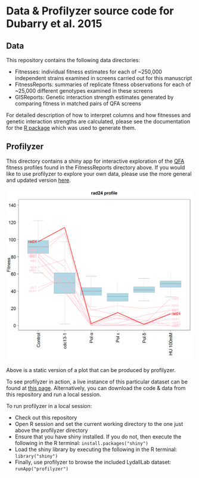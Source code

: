 # Data & Profilyzer source code for Dubarry et al. 2015

## Data

This repository contains the following data directories:

* Fitnesses: individual fitness estimates for each of ~250,000 independent strains examined in screens carried out for this manuscript
* FitnessReports: summaries of replicate fitness observations for each of ~25,000 different genotypes examined in these screens
* GISReports: Genetic interaction strength estimates generated by comparing fitness in matched pairs of QFA screens

For detailed description of how to interpret columns and how fitnesses and genetic interaction strengths are calculated, please see the documentation for the [R package](http://qfa.r-forge.r-project.org/) which was used to generate them.

## Profilyzer

This directory contains a shiny app for interactive exploration of the [QFA](http://research.ncl.ac.uk) fitness profiles found in the FitnessReports directory above.  If you would like to use profilyzer to explore your own data, please use the more general and updated version [here](https://github.com/lwlss/profilyzer).

![A static version of a profilyzer plot](Demo.png?raw=true)

Above is a static version of a plot that can be produced by profilyzer.

To see profilyzer in action, a live instance of this particular dataset can be found at [this page](http://research.ncl.ac.uk/Dubarry2015).  Alternatively, you can download the code & data from this repository and run a local session.

To run profilyzer in a local session: 
* Check out this repository
* Open R session and set the current working directory to the one just above the profilyzer directory
* Ensure that you have shiny installed.  If you do not, then execute the following in the R terminal: `install.packages("shiny")`
* Load the shiny library by executing the following in the R terminal: `library("shiny")`
* Finally, use profilyzer to browse the included LydallLab dataset: `runApp("profilyzer")`
